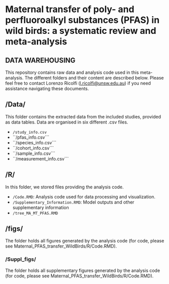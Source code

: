 # Maternal transfer of poly- and perfluoroalkyl substances (PFAS) in wild birds: a systematic review and meta-analysis
## DATA WAREHOUSING
This repository contains raw data and analysis code used in this meta-analysis. The different folders and their content are described below. Please feel free to contact Lorenzo Ricolfi (l.ricolfi@unsw.edu.au) if you need assistance navigating these documents.

## /Data/
This folder contains the extracted data from the included studies, provided as data tables. Data are organised in six different .csv files.
- ```/study_info.csv```
- ``/pfas_info.csv```
- ``/species_info.csv```
- ``/cohort_info.csv```
- ``/sample_info.csv```
- ``/measurement_info.csv```

## /R/
In this folder, we stored files providing the analysis code.
- ```/Code.RMD```: Analysis code used for data processing and visualization.
- ```/Supplementary_Information.RMD```: Model outputs and other supplementary information
- ```/tree_MA_MT_PFAS.RMD```

## /figs/
The folder holds all figures generated by the analysis code (for code, please see Maternal_PFAS_transfer_WildBirds/R/Code.RMD).

### /Suppl_figs/
The folder holds all supplementary figures generated by the analysis code (for code, please see Maternal_PFAS_transfer_WildBirds/R/Code.RMD).
